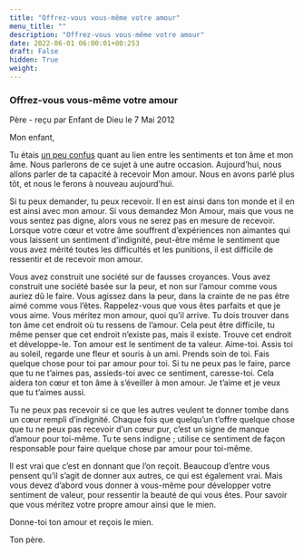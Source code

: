 ```yaml
---
title: "Offrez-vous vous-même votre amour"
menu_title: ""
description: "Offrez-vous vous-même votre amour"
date: 2022-06-01 06:00:01+00:253
draft: False
hidden: True
weight:
---
```

### Offrez-vous vous-même votre amour

Père - reçu par Enfant de Dieu le 7 Mai 2012

Mon enfant,


Tu étais [un peu confus](content\fr-contemporary-messages\fr-contemporary-messages-by-date-order\fr-contemporary-messages-2012\fr-2012-5-5-1-cog-father.md) quant au lien entre les sentiments et ton âme et mon âme. Nous parlerons de ce sujet à une autre occasion. Aujourd’hui, nous allons parler de ta capacité à recevoir Mon amour. Nous en avons parlé plus tôt, et nous le ferons à nouveau aujourd’hui.

Si tu peux demander, tu peux recevoir. Il en est ainsi dans ton monde et il en est ainsi avec mon amour. Si vous demandez Mon Amour, mais que vous ne vous sentez pas digne, alors vous ne serez pas en mesure de recevoir. Lorsque votre cœur et votre âme souffrent d’expériences non aimantes qui vous laissent un sentiment d’indignité, peut-être même le sentiment que vous avez mérité toutes les difficultés et les punitions, il est difficile de ressentir et de recevoir mon amour.

Vous avez construit une société sur de fausses croyances. Vous avez construit une société basée sur la peur, et non sur l’amour comme vous auriez dû le faire. Vous agissez dans la peur, dans la crainte de ne pas être aimé comme vous l’êtes. Rappelez-vous que vous êtes parfaits et que je vous aime. Vous méritez mon amour, quoi qu’il arrive. Tu dois trouver dans ton âme cet endroit où tu ressens de l’amour. Cela peut être difficile, tu même penser que cet endroit n’existe pas, mais il existe. Trouve cet endroit et développe-le. Ton amour est le sentiment de ta valeur. Aime-toi. Assis toi au soleil, regarde une fleur et souris à un ami. Prends soin de toi. Fais quelque chose pour toi par amour pour toi. Si tu ne peux pas le faire, parce que tu ne t’aimes pas, assieds-toi avec ce sentiment, caresse-toi. Cela aidera ton cœur et ton âme à s’éveiller à mon amour. Je t’aime et je veux que tu t’aimes aussi.

Tu ne peux pas recevoir si ce que les autres veulent te donner tombe dans un cœur rempli d’indignité. Chaque fois que quelqu’un t’offre quelque chose que tu ne peux pas recevoir d’un cœur pur, c’est un signe de manque d’amour pour toi-même. Tu te sens indigne ; utilise ce sentiment de façon responsable pour faire quelque chose par amour pour toi-même.

Il est vrai que c’est en donnant que l’on reçoit. Beaucoup d’entre vous pensent qu’il s’agit de donner aux autres, ce qui est également vrai. Mais vous devez d’abord vous donner à vous-même pour développer votre sentiment de valeur, pour ressentir la beauté de qui vous êtes. Pour savoir que vous méritez votre propre amour ainsi que le mien.

Donne-toi ton amour et reçois le mien.

Ton père.



